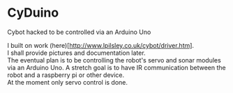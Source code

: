 CyDuino
=======

Cybot hacked to be controlled via an Arduino Uno

I built on work (here)[http://www.lpilsley.co.uk/cybot/driver.htm].  
I shall provide pictures and documentation later.  
The eventual plan is to be controlling the robot's servo and sonar modules  
via an Arduino Uno. A stretch goal is to have IR communication between the   robot and a raspberry pi or other device.  
At the moment only servo control is done. 
